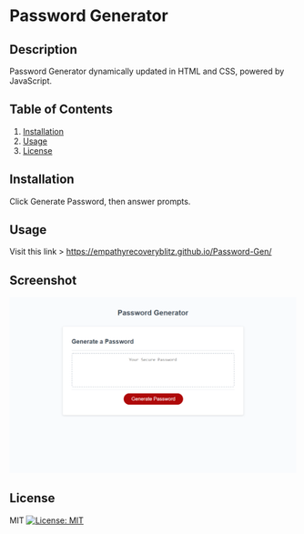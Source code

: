 
  # Password Generator

  ## Description 
  Password Generator dynamically updated in HTML and CSS, powered by JavaScript.
  
  ## Table of Contents
  1. [Installation](#Installation)
  2. [Usage](#Usage)
  3. [License](#License)
  
  ## Installation
  Click Generate Password, then answer prompts.

  ## Usage
  Visit this link > https://empathyrecoveryblitz.github.io/Password-Gen/

  ## Screenshot
![Generator Screenshot](assets\images\dq1MUL3cfZ.png)

  ## License
  MIT [![License: MIT](https://img.shields.io/badge/License-MIT-yellow.svg)](https://opensource.org/licenses/MIT)

